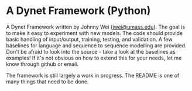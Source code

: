 # A Dynet Framework (Python)

A Dynet Framework written by Johnny Wei (jwei@umass.edu). The goal is to make it easy to experiment with new models. The code should provide basic handling of input/output, training, testing, and validation. A few baselines for language and sequence to sequence modelling are provided. Don't be afraid to look into the source - take a look at the baselines as examples! If it's not obvious on how to extend this for your needs, let me know through github or email. 

The framework is still largely a work in progress. The README is one of many things that need to be done.

